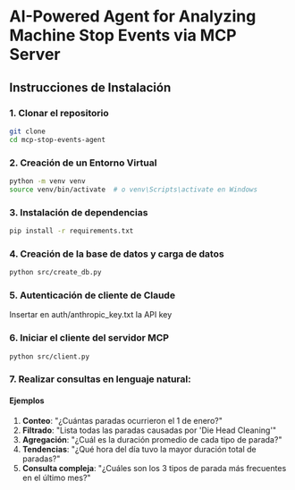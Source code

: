 # AI-Powered Agent for Analyzing Machine Stop Events via MCP Server

## Instrucciones de Instalación
### 1. Clonar el repositorio
```sh
git clone 
cd mcp-stop-events-agent
```

### 2. Creación de un Entorno Virtual
```sh
python -m venv venv
source venv/bin/activate  # o venv\Scripts\activate en Windows
```

### 3. Instalación de dependencias
```sh
pip install -r requirements.txt
```

### 4. Creación de la base de datos y carga de datos
```sh
python src/create_db.py
```

### 5. Autenticación de cliente de Claude
Insertar en auth/anthropic_key.txt la API key

### 6. Iniciar el cliente del servidor MCP
```sh
python src/client.py
```

### 7. Realizar consultas en lenguaje natural:
#### Ejemplos
1. **Conteo**: "¿Cuántas paradas ocurrieron el 1 de enero?"
2. **Filtrado**: "Lista todas las paradas causadas por 'Die Head Cleaning'"
3. **Agregación**: "¿Cuál es la duración promedio de cada tipo de parada?"
4. **Tendencias**: "¿Qué hora del día tuvo la mayor duración total de paradas?"
5. **Consulta compleja**: "¿Cuáles son los 3 tipos de parada más frecuentes en el último mes?"